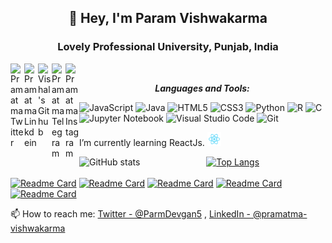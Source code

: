 ## <div align="center">👋 Hey, I'm Param Vishwakarma </div>
### <div align="center">Lovely Professional University, Punjab, India</div>

<a href="https://twitter.com/intent/user?screen_name=ParmDevgan5">
  <img align="left" alt="Pramatma Twitter" width="22px" src="https://cdn.jsdelivr.net/npm/simple-icons@v3/icons/twitter.svg" />
</a>
<a href="https://linkedin.com/in/pramatma-vishwakarma">
  <img align="left" alt="Pramatma Linkdein" width="22px" src="https://cdn.jsdelivr.net/npm/simple-icons@v3/icons/linkedin.svg" />
</a>
<a href="https://github.com/pramdevgan">
  <img align="left" alt="Vishal's Github" width="22px" src="https://cdn.jsdelivr.net/npm/simple-icons@v3/icons/github.svg" />
</a>
<a href="https://t.me/pram_devgan">
  <img align="left" alt="Pramatma Telegram" width="22px" src="https://cdn.jsdelivr.net/npm/simple-icons@v3/icons/telegram.svg" />
</a>
<a href="https://instagram.com/pram_vishwakarma/">
  <img align="left" alt="Pramatma Instagram" width="22px" src="https://cdn.jsdelivr.net/npm/simple-icons@v3/icons/instagram.svg" />
</a>
</br>

***<div align="center">Languages and Tools:</div>***

![JavaScript](https://img.shields.io/badge/javascript-%23323330.svg?style=for-the-badge&logo=javascript&logoColor=%23F7DF1E)
![Java](https://img.shields.io/badge/java-%23ED8B00.svg?style=for-the-badge&logo=java&logoColor=white)
![HTML5](https://img.shields.io/badge/html5-%23E34F26.svg?style=for-the-badge&logo=html5&logoColor=white)
![CSS3](https://img.shields.io/badge/css3-%231572B6.svg?style=for-the-badge&logo=css3&logoColor=white)
![Python](https://img.shields.io/badge/python-3670A0?style=for-the-badge&logo=python&logoColor=ffdd54)
![R](https://img.shields.io/badge/r-%23276DC3.svg?style=for-the-badge&logo=r&logoColor=white)
![C](https://img.shields.io/badge/c-%2300599C.svg?style=for-the-badge&logo=c&logoColor=white)
![Jupyter Notebook](https://img.shields.io/badge/jupyter-%23FA0F00.svg?style=for-the-badge&logo=jupyter&logoColor=white)
![Visual Studio Code](https://img.shields.io/badge/Visual%20Studio%20Code-0078d7.svg?style=for-the-badge&logo=visual-studio-code&logoColor=white)
![Git](https://img.shields.io/badge/git-%23F05033.svg?style=for-the-badge&logo=git&logoColor=white)

I’m currently learning ReactJs. <code><img height="22" src="https://raw.githubusercontent.com/github/explore/80688e429a7d4ef2fca1e82350fe8e3517d3494d/topics/react/react.png"></code> 

![GitHub stats](https://github-readme-stats.vercel.app/api?username=pramdevgan&show_icons=true&theme=radical) &emsp;&emsp;&emsp;&emsp;&emsp;&emsp;&emsp; 
[![Top Langs](https://github-readme-stats.vercel.app/api/top-langs/?username=pramdevgan&layout=compact)](https://ionicabizau.github.io/github-profile-languages/api.html?pramdevgan)
<br>
<br>
[![Readme Card](https://github-readme-stats.vercel.app/api/pin/?username=pramdevgan&repo=Web-Design-for-Everybody--Basic-of--Web-Developemt---Coding)](https://github.com/pramdevgan/Web-Design-for-Everybody--Basic-of--Web-Developemt---Coding)
[![Readme Card](https://github-readme-stats.vercel.app/api/pin/?username=pramdevgan&repo=DSA-with-JavaScript)](https://github.com/pramdevgan/DSA-with-JavaScript)
[![Readme Card](https://github-readme-stats.vercel.app/api/pin/?username=pramdevgan&repo=Picture-in-Picture)](https://github.com/pramdevgan/picture-in-picture)
[![Readme Card](https://github-readme-stats.vercel.app/api/pin/?username=pramdevgan&repo=Python-Specialization)](https://github.com/pramdevgan/Python-Specialization)
[![Readme Card](https://github-readme-stats.vercel.app/api/pin/?username=pramdevgan&repo=Quote-Generator)](https://github.com/pramdevgan/quote-generator)

📫 How to reach me: [Twitter - @ParmDevgan5](https://twitter.com/intent/user?screen_name=ParmDevgan5) , [LinkedIn - @pramatma-vishwakarma](https://www.linkedin.com/in/pramatma-vishwakarma/)


